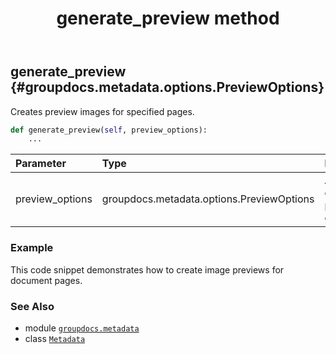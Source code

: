 ﻿---
title: generate_preview method
second_title: GroupDocs.Metadata for Python via .NET API References
description: 
type: docs
url: /python-net/groupdocs.metadata/metadata/generate_preview/
is_root: false
weight: 50
---

## generate_preview {#groupdocs.metadata.options.PreviewOptions}

Creates preview images for specified pages.



```python
def generate_preview(self, preview_options):
    ...
```


| Parameter | Type | Description |
| :- | :- | :- |
| preview_options | groupdocs.metadata.options.PreviewOptions | A set of options for preview generation. |

### Example 


This code snippet demonstrates how to create image previews for document pages.



### See Also
* module [`groupdocs.metadata`](../../)
* class [`Metadata`](/metadata/python-net/groupdocs.metadata/metadata)
